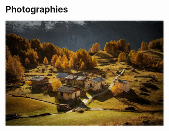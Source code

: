 # Photographies

[![Paysages](paysages/automne/Chalets_Monal_Automne_2_MG_5773_size_1600x1066.webp)](/paysages#README)







